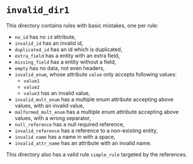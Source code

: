 # `invalid_dir1`

This directory contains rules with basic mistakes, one per rule:

- `no_id` has no `id` attribute,
- `invalid_id` has an invalid id,
- `duplicated_id` has an id which is duplicated,
- `extra_field` has a entity with an extra field,
- `missing_field` has a entity without a field,
- `empty` has no data, not even headers,
- `invalid_enum`, whose attribute `value` only accepts following values:
  - `value1`
  - `value2`
  - `value3`
  has an invalid value,
- `invalid_mult_enum` has a multiple enum attribute accepting above values, with
  an invalid value,
- `malformed_mult_enum` has a multiple enum attribute accepting above values,
  with a wrong separator,
- `null_reference` has a null required reference,
- `invalid_reference` has a reference to a non-existing entity,
- `invalid name` has a name in with a space,
- `invalid_attr_name` has an attribute with an invalid name.

This directory also has a valid rule `simple_rule` targeted by the references.
